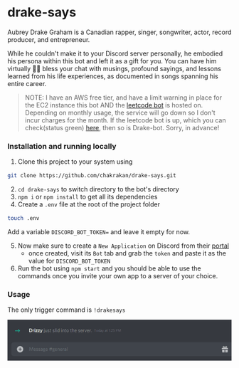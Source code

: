 # drake-says

Aubrey Drake Graham is a Canadian rapper, singer, songwriter, actor, record producer, and entrepreneur.

While he couldn't make it to your Discord server personally, he embodied his persona within this bot and left it as a gift for you. You can have him virtually 🙏🏼 bless your chat with musings, profound sayings, and lessons learned from his life experiences, as documented in songs spanning his entire career. 

> NOTE: I have an AWS free tier, and have a limit warning in place for the EC2 instance this bot AND the [leetcode bot](https://github.com/chakrakan/leetcode-disc) is hosted on. Depending on monthly usage, the service will go down so I don't incur charges for the month. If the leetcode bot is up, which you can check(status green) [here](https://discord.bots.gg/bots/732640663119593493), then so is Drake-bot. Sorry, in advance!

### Installation and running locally

1. Clone this project to your system using 
```bash
git clone https://github.com/chakrakan/drake-says.git
```

2. `cd drake-says` to switch directory to the bot's directory
3. `npm i` or `npm install` to get all its dependencies
4. Create a `.env` file at the root of the project folder
```bash
touch .env
```
Add a variable `DISCORD_BOT_TOKEN=` and leave it empty for now.  

5. Now make sure to create a `New Application` on Discord from their [portal](https://discord.com/developers/applications/)
    - once created, visit its `Bot` tab and grab the `token` and paste it as the value for `DISCORD_BOT_TOKEN`
6. Run the bot using `npm start` and you should be able to use the commands once you invite your own app to a server of your choice.

### Usage

The only trigger command is `!drakesays`

![demo](https://github.com/chakrakan/drake-says/blob/master/demo/demo.gif)
